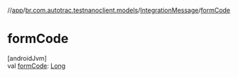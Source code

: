 //[app](../../../index.md)/[br.com.autotrac.testnanoclient.models](../index.md)/[IntegrationMessage](index.md)/[formCode](form-code.md)

# formCode

[androidJvm]\
val [formCode](form-code.md): [Long](https://kotlinlang.org/api/latest/jvm/stdlib/kotlin/-long/index.html)
